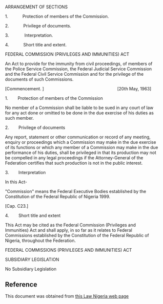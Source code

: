 # 

ARRANGEMENT OF SECTIONS

1.            Protection of members of the Commission.

2.            Privilege of documents.

3.             Interpretation.

4.            Short title and extent.

FEDERAL COMMISSION (PRIVILEGES AND IMMUNITIES) ACT

An Act to provide for the immunity from civil proceedings, of members of the Police Service Commission, the Federal Judicial Service Commission and the Federal Civil Service Commission and for the privilege of the documents of such Commissions.

[Commencement. ]                                                             [20th May, 1963]

1.        Protection of members of the Commission

No member of a Commission shall be liable to be sued in any court of law for any act done or omitted to be done in the due exercise of his duties as such member.

2.        Privilege of documents

Any report, statement or other communication or record of any meeting, enquiry or proceedings which a Commission may make in the due exercise of its functions or which any member of a Commission may make in the due performance of his duties, shall be privileged in that its production may not be compelled in any legal proceedings if the Attorney-General of the Federation certifies that such production is not in the public interest.

3.        Interpretation

In this Act-

"Commission" means the Federal Executive Bodies established by the Constitution of the Federal Republic of Nigeria 1999.

[Cap. C23.]

4.        Short title and extent

This Act may be cited as the Federal Commission (Privileges and Immunities) Act and shall apply, in so far as it relates to Federal Commissions established by the Constitution of the Federal Republic of Nigeria, throughout the Federation.

FEDERAL COMMISSIONS (PRIVILEGES AND IMMUNITIES) ACT

SUBSIDIARY LEGISLATION

No Subsidiary Legislation

## Reference

This document was obtained from [this Law Nigeria web page](http://www.lawnigeria.com/LFN/F/Federal-Commissions%28Priviledges-and-Immunities%29Act.php)